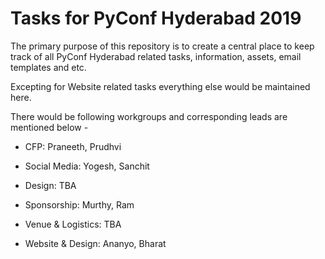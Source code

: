# Tasks for PyConf Hyderabad 2019

The primary purpose of this repository is to create a central place to keep track of all PyConf Hyderabad related tasks, information, assets, email templates and etc.

Excepting for Website related tasks everything else would be maintained here.

There would be following workgroups and corresponding leads are mentioned below - 

- CFP: Praneeth, Prudhvi

- Social Media: Yogesh, Sanchit

- Design: TBA

- Sponsorship: Murthy, Ram

- Venue & Logistics: TBA

- Website & Design: Ananyo, Bharat